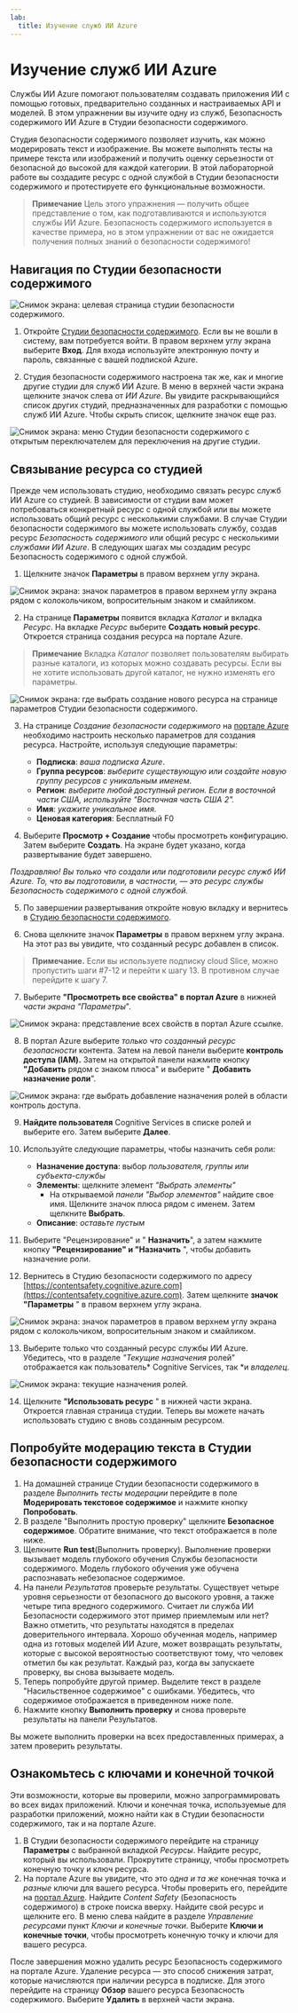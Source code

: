 ```yaml
---
lab:
  title: Изучение служб ИИ Azure
---
```


# Изучение служб ИИ Azure

Службы ИИ Azure помогают пользователям создавать приложения ИИ с помощью готовых, предварительно созданных и настраиваемых API и моделей. В этом упражнении вы изучите одну из служб, Безопасность содержимого ИИ Azure в Студии безопасности содержимого.

Студия безопасности содержимого позволяет изучить, как можно модерировать текст и изображение. Вы можете выполнять тесты на примере текста или изображений и получить оценку серьезности от безопасной до высокой для каждой категории. В этой лабораторной работе вы создадите ресурс с одной службой в Студии безопасности содержимого и протестируете его функциональные возможности. 

> **Примечание** Цель этого упражнения — получить общее представление о том, как подготавливаются и используются службы ИИ Azure. Безопасность содержимого используется в качестве примера, но в этом упражнении от вас не ожидается получения полных знаний о безопасности содержимого!

## Навигация по Студии безопасности содержимого 

![Снимок экрана: целевая страница студии безопасности содержимого.](./media/content-safety/content-safety-getting-started.png)

1. Откройте [Студии безопасности содержимого](https://contentsafety.cognitive.azure.com?azure-portal=true). Если вы не вошли в систему, вам потребуется войти. В правом верхнем углу экрана выберите **Вход**. Для входа используйте электронную почту и пароль, связанные с вашей подпиской Azure. 

1. Студия безопасности содержимого настроена так же, как и многие другие студии для служб ИИ Azure. В меню в верхней части экрана щелкните значок слева от *ИИ Azure*. Вы увидите раскрывающийся список других студий, предназначенных для разработки с помощью служб ИИ Azure. Чтобы скрыть список, щелкните значок еще раз.

![Снимок экрана: меню Студии безопасности содержимого с открытым переключателем для переключения на другие студии.](./media/content-safety/studio-toggle-icon.png)  

## Связывание ресурса со студией 

Прежде чем использовать студию, необходимо связать ресурс служб ИИ Azure со студией. В зависимости от студии вам может потребоваться конкретный ресурс с одной службой или вы можете использовать общий ресурс с несколькими службами. В случае Студии безопасности содержимого вы можете использовать службу, создав ресурс *Безопасность содержимого* или общий ресурс с несколькими *службами ИИ Azure*. В следующих шагах мы создадим ресурс Безопасность содержимого с одной службой. 

1. Щелкните значок **Параметры** в правом верхнем углу экрана. 

![Снимок экрана: значок параметров в правом верхнем углу экрана рядом с колокольчиком, вопросительным знаком и смайликом.](./media/content-safety/settings-toggle.png)

2. На странице **Параметры** появится вкладка *Каталог* и вкладка *Ресурс*. На вкладке *Ресурс* выберите **Создать новый ресурс**. Откроется страница создания ресурса на портале Azure.

> **Примечание** Вкладка *Каталог* позволяет пользователям выбирать разные каталоги, из которых можно создавать ресурсы. Если вы не хотите использовать другой каталог, не нужно изменять его параметры. 

![Снимок экрана: где выбрать создание нового ресурса на странице параметров Студии безопасности содержимого.](./media/content-safety/create-new-resource-from-studio.png)

3. На странице *Создание безопасности содержимого* на [портале Azure](https://portal.azure.com?azure-portal=true) необходимо настроить несколько параметров для создания ресурса. Настройте, используя следующие параметры:
    - **Подписка**: *ваша подписка Azure*.
    - **Группа ресурсов**: *выберите существующую или создайте новую группу ресурсов с уникальным именем*.
    - **Регион**: *выберите любой доступный регион. Если в восточной части США, используйте "Восточная часть США 2".*
    - **Имя**: *укажите уникальное имя*.
    - **Ценовая категория**: Бесплатный F0

4. Выберите **Просмотр + Создание** чтобы просмотреть конфигурацию. Затем выберите **Создать**. На экране будет указано, когда развертывание будет завершено. 

*Поздравляю! Вы только что создали или подготовили ресурс служб ИИ Azure. То, что вы подготовили, в частности, — это ресурс службы Безопасность содержимого с одной службой.*

5. По завершении развертывания откройте новую вкладку и вернитесь в [Студию безопасности содержимого](https://contentsafety.cognitive.azure.com?azure-portal=true). 

6. Снова щелкните значок **Параметры** в правом верхнем углу экрана. На этот раз вы увидите, что созданный ресурс добавлен в список.  

>**Примечание.** Если вы используете подписку cloud Slice, можно пропустить шаги #7-12 и перейти к шагу 13. В противном случае перейдите к шагу 7.

7. Выберите **"Просмотреть все свойства" в портал Azure** в нижней *части экрана "Параметры*". 

![Снимок экрана: представление всех свойств в портал Azure ссылке.](./media/content-safety/view-all-properties.png)

8. В портал Azure выберите *только что созданный ресурс безопасности* контента. Затем на левой панели выберите **контроль доступа (IAM).** Затем на открытой панели нажмите кнопку **"Добавить** рядом с знаком плюса" и выберите " **Добавить назначение роли**". 

![Снимок экрана: где выбрать добавление назначения ролей в области контроль доступа.](./media/content-safety/access-control-step-one.png)

9. **Найдите пользователя** Cognitive Services в списке ролей и выберите его. Затем выберите **Далее**. 

10. Используйте следующие параметры, чтобы назначить себя роли: 
    - **Назначение доступа**: выбор *пользователя, группы или субъекта-службы*
    - **Элементы**: щелкните элемент *"Выбрать элементы"*
        - На открываемой *панели "Выбор элементов"* найдите свое имя. Щелкните значок плюса рядом с именем. Затем щелкните **Выбрать**.
    - **Описание**: *оставьте пустым*

11. Выберите "Рецензирование" и " **Назначить**", а затем нажмите кнопку **"Рецензирование" и "Назначить** ", чтобы добавить назначение роли.    

12. Вернитесь в Студию безопасности содержимого по адресу [https://contentsafety.cognitive.azure.com](https://contentsafety.cognitive.azure.com). Затем щелкните **значок "Параметры** " в правом верхнем углу экрана. 

![Снимок экрана: значок параметров в правом верхнем углу экрана рядом с колокольчиком, вопросительным знаком и смайликом.](./media/content-safety/settings-toggle.png)
 
13. Выберите только что созданный ресурс службы ИИ Azure. Убедитесь, что в разделе *"Текущие назначения* ролей" отображается как пользователь* Cognitive Services, так *и *владелец*.

![Снимок экрана: текущие назначения ролей.](./media/content-safety/access-control-check-step.png)

14. Щелкните **"Использовать ресурс** " в нижней части экрана. Откроется главная страница студии. Теперь вы можете начать использовать студию с вновь созданным ресурсом.

## Попробуйте модерацию текста в Студии безопасности содержимого

1. На домашней странице Студии безопасности содержимого в разделе *Выполнить тесты модерации* перейдите в поле **Модерировать текстовое содержимое** и нажмите кнопку **Попробовать**.
1. В разделе "Выполнить простую проверку" щелкните **Безопасное содержимое**. Обратите внимание, что текст отображается в поле ниже. 
1. Щелкните **Run test**(Выполнить проверку). Выполнение проверки вызывает модель глубокого обучения Службы безопасности содержимого. Модель глубокого обучения уже обучена распознавать небезопасное содержимое.
1. На панели *Результатов* проверьте результаты. Существует четыре уровня серьезности от безопасного до высокого уровня, а также четыре типа вредного содержимого. Считает ли служба ИИ Безопасности содержимого этот пример приемлемым или нет? Важно отметить, что результаты находятся в пределах доверительного интервала. Хорошо обученная модель, например одна из готовых моделей ИИ Azure, может возвращать результаты, которые с высокой вероятностью соответствуют тому, что человек отметил бы как результат. Каждый раз, когда вы запускаете проверку, вы снова вызываете модель. 
1. Теперь попробуйте другой пример. Выделите текст в разделе "Насильственное содержимое" с ошибками. Убедитесь, что содержимое отображается в приведенном ниже поле.
1. Нажмите кнопку **Выполнить проверку** и снова проверьте результаты на панели Результатов. 

Вы можете выполнить проверки на всех предоставленных примерах, а затем проверить результаты.

## Ознакомьтесь с ключами и конечной точкой

Эти возможности, которые вы проверили, можно запрограммировать во всех видах приложений. Ключи и конечная точка, используемые для разработки приложений, можно найти как в Студии безопасности содержимого, так и на портале Azure. 

1. В Студии безопасности содержимого перейдите на страницу **Параметры** с выбранной вкладкой *Ресурсы*. Найдите ресурс, который вы использовали. Прокрутите страницу, чтобы просмотреть конечную точку и ключ ресурса. 
1. На портале Azure вы увидите, что это *одна и та же* конечная точка и *разные* ключи для вашего ресурса. Чтобы проверить его, перейдите на [портал Azure](https://portal.azure.com?auzre-portal=true). Найдите *Content Safety* (Безопасность содержимого) в строке поиска вверху. Найдите свой ресурс и щелкните его. В меню слева найдите в разделе *Управление ресурсами* пункт *Ключи и конечные точки*. Выберите **Ключи и конечные точки**, чтобы просмотреть конечную точку и ключи для вашего ресурса. 

После завершения можно удалить ресурс Безопасность содержимого на портале Azure. Удаление ресурса — это способ снижения затрат, которые начисляются при наличии ресурса в подписке. Для этого перейдите на страницу **Обзор** вашего ресурса Безопасность содержимого. Выберите **Удалить** в верхней части экрана.

